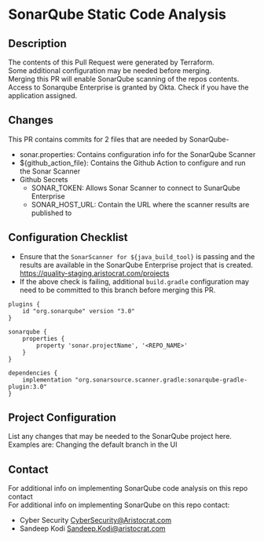 # SonarQube Static Code Analysis
## Description  
The contents of this Pull Request were generated by Terraform.  
Some additional configuration may be needed before merging.  
Merging this PR will enable SonarQube scanning of the repos contents.  
Access to Sonarqube Enterprise is granted by Okta. Check if you have the application assigned.

## Changes
This PR contains commits for 2 files that are needed by SonarQube-
- sonar.properties: Contains configuration info for the SonarQube Scanner
- ${github_action_file}: Contains the Github Action to configure and run the Sonar Scanner
- Github Secrets
  - SONAR_TOKEN: Allows Sonar Scanner to connect to SunarQube Enterprise
  - SONAR_HOST_URL: Contain the URL where the scanner results are published to

## Configuration Checklist
- Ensure that the `SonarScanner for ${java_build_tool}` is passing and the results are available in the SonarQube Enterprise project that is created.  
https://quality-staging.aristocrat.com/projects
- If the above check is failing, additional `build.gradle` configuration may need to be committed to this branch before merging this PR.
```
plugins {
    id "org.sonarqube" version "3.0"
}

sonarqube {
    properties {
        property 'sonar.projectName', '<REPO_NAME>'
    }
}

dependencies {
    implementation "org.sonarsource.scanner.gradle:sonarqube-gradle-plugin:3.0"
}
```

## Project Configuration
List any changes that may be needed to the SonarQube project here.  
Examples are: Changing the default branch in the UI

## Contact
For additional info on implementing SonarQube code analysis on this repo contact  
For additional info on implementing SonarQube on this repo contact:
- Cyber Security <CyberSecurity@Aristocrat.com>
- Sandeep Kodi <Sandeep.Kodi@aristocrat.com>
